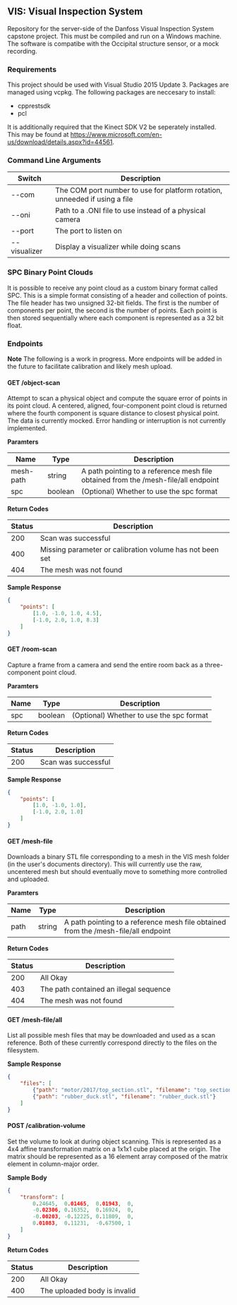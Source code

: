 ## VIS: Visual Inspection System

Repository for the server-side of the Danfoss Visual Inspection System capstone
project. This must be compiled and run on a Windows machine. The software is compatibe
with the Occipital structure sensor, or a mock recording.

### Requirements 

This project should be used with Visual Studio 2015 Update 3. Packages are managed using
vcpkg. The following packages are neccesary to install:

- cpprestsdk
- pcl

It is additionally required that the Kinect SDK V2 be seperately installed. This may be
found at https://www.microsoft.com/en-us/download/details.aspx?id=44561.

### Command Line Arguments

| Switch       | Description                                                                |
|--------------|----------------------------------------------------------------------------|
| --com        | The COM port number to use for platform rotation, unneeded if using a file |
| --oni        | Path to a .ONI file to use instead of a physical camera                    |
| --port       | The port to listen on                                                      |
| --visualizer | Display a visualizer while doing scans                                     |

### SPC Binary Point Clouds
It is possible to receive any point cloud as a custom binary format called SPC. This is a
simple format consisting of a header and collection of points. The file header has two
unsigned 32-bit fields. The first is the number of components per point, the second is
the number of points. Each point is then stored sequentially where each component is
represented as a 32 bit float.

### Endpoints
**Note** The following is a work in progress. More endpoints will be added in the future
to facilitate calibration and likely mesh upload.

#### GET /object-scan
Attempt to scan a physical object and compute the square error of points in its point
cloud. A centered, aligned, four-component point cloud is returned where the fourth
component is square distance to closest physical point. The data is currently mocked.
Error handling or interruption is not currently implemented.

**Paramters**

| Name      | Type    | Description                                                                        |
|-----------|---------|------------------------------------------------------------------------------------|
| mesh-path | string  | A path pointing to a reference mesh file obtained from the /mesh-file/all endpoint |
| spc       | boolean | (Optional) Whether to use the spc format                                           |

**Return Codes**

| Status | Description                                              |
|--------|----------------------------------------------------------|
| 200    | Scan was successful                                      |
| 400    | Missing parameter or calibration volume has not been set |
| 404    | The mesh was not found                                   |

**Sample Response**
```json
{
	"points": [
		[1.0, -1.0, 1.0, 4.5],
		[-1.0, 2.0, 1.0, 8.3]
	]
}
```
#### GET /room-scan
Capture a frame from a camera and send the entire room back as a three-component point
cloud.

**Paramters**

| Name | Type    | Description                              |
|------|---------|------------------------------------------|
| spc  | boolean | (Optional) Whether to use the spc format |

**Return Codes**

| Status| Description         |
|-------|---------------------|
| 200   | Scan was successful |

**Sample Response**
```json
{
	"points": [
		[1.0, -1.0, 1.0],
		[-1.0, 2.0, 1.0]
	]
}
```

#### GET /mesh-file
Downloads a binary STL file corresponding to a mesh in the VIS mesh folder (in the user's
documents directory). This will currently use the raw, uncentered mesh but should
eventually move to something more controlled and uploaded.

**Paramters**

| Name | Type   | Description                                                                        |
|------|--------|------------------------------------------------------------------------------------|
| path | string | A path pointing to a reference mesh file obtained from the /mesh-file/all endpoint |

**Return Codes**

| Status | Description                            |
|--------|----------------------------------------|
| 200    | All Okay                               |
| 403    | The path contained an illegal sequence |
| 404    | The mesh was not found                 |

#### GET /mesh-file/all
List all possible mesh files that may be downloaded and used as a scan reference. Both of
these currently correspond directly to the files on the filesystem.

**Sample Response**
```json
{
	"files": [
		{"path": "motor/2017/top_section.stl", "filename": "top_section.stl"},
		{"path": "rubber_duck.stl", "filename": "rubber_duck.stl"}
	]
}
```

#### POST /calibration-volume
Set the volume to look at during object scanning. This is represented as a 4x4 affine
transformation matrix on a 1x1x1 cube placed at the origin. The matrix should be
represented as a 16 element array composed of the matrix element in column-major order.

**Sample Body**
```json
{
	"transform": [
		0.24645,  0.01465,  0.01943,  0,
		-0.02306, 0.16352,  0.16924,  0,
		-0.00203, -0.12225, 0.11809,  0,
		0.01083,  0.11231,  -0.67500, 1
	]
}
```

**Return Codes**

| Status | Description                            |
|--------|----------------------------------------|
| 200    | All Okay                               |
| 400    | The uploaded body is invalid           |

